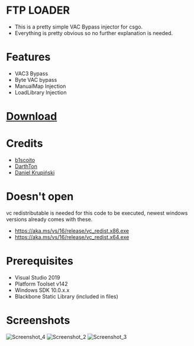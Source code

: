 # FTP LOADER
- This is a pretty simple VAC Bypass injector for csgo.
- Everything is pretty obvious so no further explanation is needed.

# Features
- VAC3 Bypass
- Byte VAC bypass
- ManualMap Injection
- LoadLibrary Injection
# 
# [Download](https://github.com/n0verify/ftp_loader/releases/tag/1.1/)

# Credits
- [b1scoito](https://github.com/b1scoito/)
- [DarthTon](https://github.com/DarthTon/Blackbone)
- [Daniel Krupiński](https://github.com/danielkrupinski)

# Doesn't open
vc redistributable is needed for this code to be executed, newest windows versions already comes with these.
- https://aka.ms/vs/16/release/vc_redist.x86.exe
- https://aka.ms/vs/16/release/vc_redist.x64.exe

# Prerequisites
- Visual Studio 2019
- Platform Toolset v142
- Windows SDK 10.0.x.x
- Blackbone Static Library (included in files)


# Screenshots
![Screenshot_4](https://user-images.githubusercontent.com/86177056/122670274-024ed900-d176-11eb-9c46-895e2946d52a.png)
![Screenshot_2](https://user-images.githubusercontent.com/86177056/122670275-04b13300-d176-11eb-8efc-4ae0c177e1a6.png)
![Screenshot_3](https://user-images.githubusercontent.com/86177056/122670277-07138d00-d176-11eb-9e68-7149f36a6876.png)
